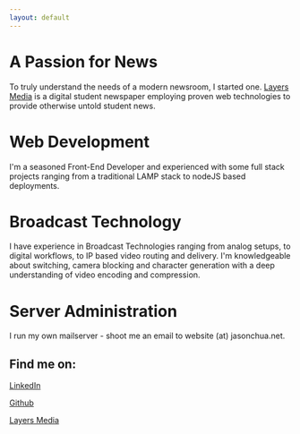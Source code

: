 ```yaml
---
layout: default
---
```

# A Passion for News
To truly understand the needs of a modern newsroom, I started one. [Layers Media](https://layers.media) is a digital student newspaper employing proven web technologies to provide otherwise untold student news.
# Web Development
I'm a seasoned Front-End Developer and experienced with some full stack projects ranging from a traditional LAMP stack to nodeJS based deployments.
# Broadcast Technology 
I have experience in Broadcast Technologies ranging from analog setups, to digital workflows, to IP based video routing and delivery. I'm knowledgeable about switching, camera blocking and  character generation with a deep understanding of video encoding and compression.
# Server Administration
I run my own mailserver - shoot me an email to website (at) jasonchua.net.

## Find me on:

[LinkedIn](https://www.linkedin.com/in/jchu04/)

[Github](https://github.com/rebel1804)

[Layers Media](https://layers.media/author/jasonchua/)
